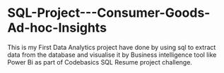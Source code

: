 # SQL-Project---Consumer-Goods-Ad-hoc-Insights
This is my First Data Analytics project have done by using sql to extract data from the database and visualise it by Business intelligence tool like Power Bi as part of Codebasics SQL Resume project challenge. 
